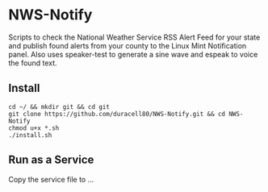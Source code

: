 # NWS-Notify
Scripts to check the National Weather Service RSS Alert Feed for your state and publish found alerts from your county to the Linux Mint Notification panel. Also uses speaker-test to generate a sine wave and espeak to voice the found text.

## Install
```
cd ~/ && mkdir git && cd git
git clone https://github.com/duracell80/NWS-Notify.git && cd NWS-Notify
chmod u+x *.sh
./install.sh
```

## Run as a Service
Copy the service file to ...
